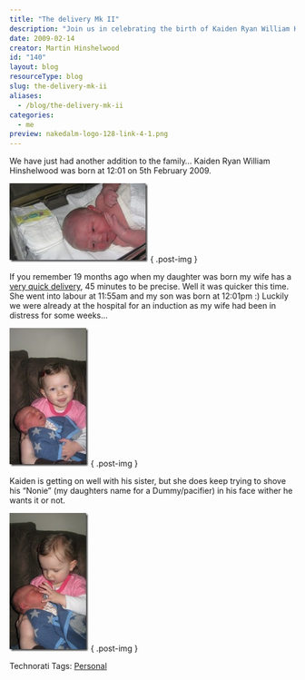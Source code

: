 ```yaml
---
title: "The delivery Mk II"
description: "Join us in celebrating the birth of Kaiden Ryan William Hinshelwood! Discover the heartwarming story of his quick arrival and family moments."
date: 2009-02-14
creator: Martin Hinshelwood
id: "140"
layout: blog
resourceType: blog
slug: the-delivery-mk-ii
aliases:
  - /blog/the-delivery-mk-ii
categories:
  - me
preview: nakedalm-logo-128-link-4-1.png
---
```


We have just had another addition to the family… Kaiden Ryan William Hinshelwood was born at 12:01 on 5th February 2009.

[![2009-02-05 008](images/TheDeliveryMkII_65F4-2009-02-05-008_thumb-1-2.jpg)](http://blog.hinshelwood.com/files/2011/05/GWB-WindowsLiveWriter-TheDeliveryMkII_65F4-2009-02-05-008.jpg)
{ .post-img }

If you remember 19 months ago when my daughter was born my wife has a [very quick delivery](http://blog.hinshelwood.com/archive/2007/06/25/The-Delivery.aspx), 45 minutes to be precise. Well it was quicker this time. She went into labour at 11:55am and my son was born at 12:01pm :) Luckily we were already at the hospital for an induction as my wife had been in distress for some weeks…

[![2009-02-06 003](images/TheDeliveryMkII_65F4-2009-02-06-003_thumb-2-3.jpg)](http://blog.hinshelwood.com/files/2011/05/GWB-WindowsLiveWriter-TheDeliveryMkII_65F4-2009-02-06-003.jpg)
{ .post-img }

Kaiden is getting on well with his sister, but she does keep trying to shove his “Nonie” (my daughters name for a Dummy/pacifier) in his face wither he wants it or not.

[![2009-02-06 007](images/TheDeliveryMkII_65F4-2009-02-06-007_thumb-3-4.jpg)](http://blog.hinshelwood.com/files/2011/05/GWB-WindowsLiveWriter-TheDeliveryMkII_65F4-2009-02-06-007.jpg)
{ .post-img }

Technorati Tags: [Personal](http://technorati.com/tags/Personal)

